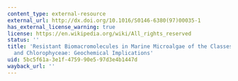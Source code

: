 ```yaml
---
content_type: external-resource
external_url: http://dx.doi.org/10.1016/S0146-6380(97)00035-1
has_external_license_warning: true
license: https://en.wikipedia.org/wiki/All_rights_reserved
status: ''
title: 'Resistant Biomacromolecules in Marine Microalgae of the Classes Eustigmatophyceae
  and Chlorophyceae: Geochemical Implications'
uid: 5bc5f61a-3e1f-4759-90e5-97d3e4b1447d
wayback_url: ''
---
```

